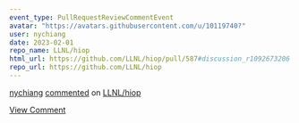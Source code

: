 ```yaml
---
event_type: PullRequestReviewCommentEvent
avatar: "https://avatars.githubusercontent.com/u/10119740?"
user: nychiang
date: 2023-02-01
repo_name: LLNL/hiop
html_url: https://github.com/LLNL/hiop/pull/587#discussion_r1092673206
repo_url: https://github.com/LLNL/hiop
---
```


<a href='https://github.com/nychiang' target='_blank'>nychiang</a> <a href='https://github.com/LLNL/hiop/pull/587#discussion_r1092673206' target='_blank'>commented</a> on <a href='https://github.com/LLNL/hiop' target='_blank'>LLNL/hiop</a>

<a href='https://github.com/LLNL/hiop/pull/587#discussion_r1092673206' target='_blank'>View Comment</a>